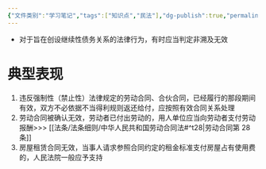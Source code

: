 ```yaml
---
{"文件类别":"学习笔记","tags":["知识点","民法"],"dg-publish":true,"permalink":"/学习笔记studyup/知识点cheese/非溯及无效/","dgPassFrontmatter":true,"created":"2024-07-18T11:25:37.049+08:00","updated":"2024-10-27T21:52:05.462+08:00"}
---
```


- 对于旨在创设继续性债务关系的法律行为，有时应当判定非溯及无效
# 典型表现 
1. 违反强制性（禁止性）法律规定的劳动合同、合伙合同，已经履行的那段期间有效，双方不必依据不当得利规则返还给付，应按照有效合同关系处理
2. 劳动合同被确认无效，劳动者已付出劳动的，用人单位应当向劳动者支付劳动报酬>>> [[法条/法条细则/中华人民共和国劳动合同法#^t28\|劳动合同第 28 条]]
3. 房屋租赁合同无效，当事人请求参照合同约定的租金标准支付房屋占有使用费的，人民法院一般应予支持
